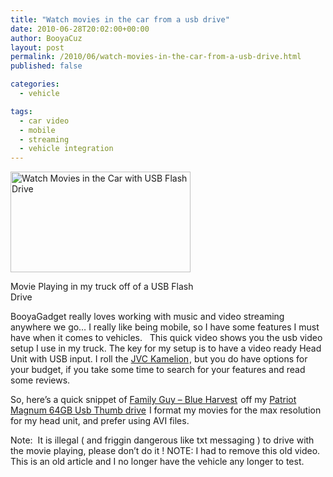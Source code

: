 ```yaml
---
title: "Watch movies in the car from a usb drive"
date: 2010-06-28T20:02:00+00:00
author: BooyaCuz
layout: post
permalink: /2010/06/watch-movies-in-the-car-from-a-usb-drive.html
published: false

categories:
  - vehicle

tags:
  - car video
  - mobile
  - streaming
  - vehicle integration
---
```

<div id="attachment_1020" style="width: 298px" class="wp-caption alignleft">
  <a href="http://www.booyagadget.com/wp-content/uploads/2010/06/Watch-Movies-in-the-Car-with-USB-Flash-Drive.png"><img class="size-medium wp-image-1020 " title="Watch Movies in the Car with USB Flash Drive" src="http://www.booyagadget.com/wp-content/uploads/2010/06/Watch-Movies-in-the-Car-with-USB-Flash-Drive-480x269.png" alt="Watch Movies in the Car with USB Flash Drive" width="288" height="161" srcset="http://www.booyagadget.com/wp-content/uploads/2010/06/Watch-Movies-in-the-Car-with-USB-Flash-Drive-480x269.png 480w, http://www.booyagadget.com/wp-content/uploads/2010/06/Watch-Movies-in-the-Car-with-USB-Flash-Drive-300x168.png 300w, http://www.booyagadget.com/wp-content/uploads/2010/06/Watch-Movies-in-the-Car-with-USB-Flash-Drive-444x250.png 444w, http://www.booyagadget.com/wp-content/uploads/2010/06/Watch-Movies-in-the-Car-with-USB-Flash-Drive.png 1366w" sizes="(max-width: 288px) 100vw, 288px" /></a>
  
  <p class="wp-caption-text">
    Movie Playing in my truck off of a USB Flash Drive
  </p>
</div>

BooyaGadget really loves working with music and video streaming anywhere we go&#8230; I really like being mobile, so I have some features I must have when it comes to vehicles.   This quick video shows you the usb video setup I use in my truck. The key for my setup is to have a video ready Head Unit with USB input. I roll the <a href="http://www.amazon.com/JVC-KD-AVX44-Kameleon-Multimedia-Receiver/dp/B0012N9RKS?ie=UTF8&tag=booya-20&link_code=btl&camp=213689&creative=392969" target="_blank">JVC Kamelion</a><img style="border: none !important; margin: 0px !important; padding: 0px !important;" src="http://www.assoc-amazon.com/e/ir?t=booya-20&l=btl&camp=213689&creative=392969&o=1&a=B0012N9RKS" border="0" alt="" width="1" height="1" />, but you do have options for your budget, if you take some time to search for your features and read some reviews.

  
  
  
  
So, here&#8217;s a quick snippet of <a href="http://www.amazon.com/Family-Guy-Harvest-Seth-MacFarlane/dp/B000YOX3HE?ie=UTF8&tag=booya-20&link_code=btl&camp=213689&creative=392969" target="_blank">Family Guy &#8211; Blue Harvest</a> <img style="border: none !important; margin: 0px !important; padding: 0px !important;" src="http://www.assoc-amazon.com/e/ir?t=booya-20&l=btl&camp=213689&creative=392969&o=1&a=B000YOX3HE" border="0" alt="" width="1" height="1" />off my <a href="http://www.amazon.com/Patriot-Xporter-Hi-Speed-Hi-Capacity-PEF64GMNUSB/dp/B001KEEGIM?ie=UTF8&tag=booya-20&link_code=btl&camp=213689&creative=392969" target="_blank">Patriot Magnum 64GB Usb Thumb drive</a> <img style="border: none !important; margin: 0px !important; padding: 0px !important;" src="http://www.assoc-amazon.com/e/ir?t=booya-20&l=btl&camp=213689&creative=392969&o=1&a=B001KEEGIM" border="0" alt="" width="1" height="1" />I format my movies for the max resolution for my head unit, and prefer using AVI files.

Note:  It is illegal ( and friggin dangerous like txt messaging ) to drive with the movie playing, please don&#8217;t do it !
NOTE: I had to remove this old video. This is an old article and I no longer have the vehicle any longer to test.